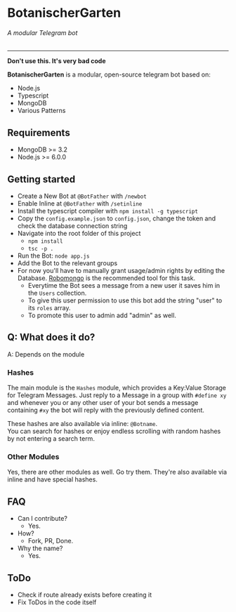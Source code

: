 # BotanischerGarten
###### A modular Telegram bot 
___

**Don't use this. It's very bad code**

__BotanischerGarten__ is a modular, open-source telegram bot based on:
* Node.js
* Typescript
* MongoDB
* Various Patterns

## Requirements
* MongoDB >= 3.2
* Node.js >= 6.0.0


## Getting started
* Create a New Bot at `@BotFather` with `/newbot`
* Enable Inline at `@BotFather` with `/setinline`
* Install the typescript compiler with `npm install -g typescript`
* Copy the `config.example.json` to `config.json`, change the token and check the database connection string
* Navigate into the root folder of this project
    * `npm install`
    * `tsc -p .`
* Run the Bot: `node app.js`
* Add the Bot to the relevant groups
* For now you'll have to manually grant usage/admin rights by editing the Database.
[Robomongo](https://robomongo.org/) is the recommended tool for this task.
    * Everytime the Bot sees a message from a new user it saves him in the `Users` collection.
    * To give this user permission to use this bot add the string "user" to its `roles` array.
    * To promote this user to admin add "admin" as well.

## Q: What does it do?
A: Depends on the module

### Hashes
The main module is the `Hashes` module, which provides a Key:Value Storage for Telegram Messages.
Just reply to a Message in a group with `#define xy` and whenever you or any other user of your bot sends a message containing `#xy` the bot will reply with the previously defined content.

These hashes are also available via inline: `@Botname`.  
You can search for hashes or enjoy endless scrolling with random hashes by not entering a search term.

### Other Modules
Yes, there are other modules as well. Go try them. They're also available via inline and have special hashes.

## FAQ
* Can I contribute?
    - Yes.
* How?
    - Fork, PR, Done.
* Why the name?
    - Yes.
    
## ToDo
* Check if route already exists before creating it
* Fix ToDos in the code itself